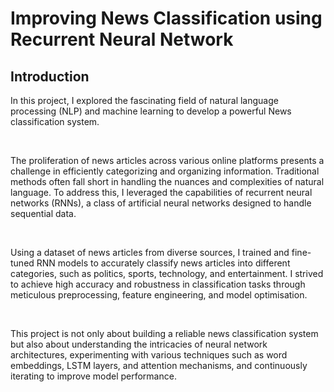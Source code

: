 # Improving News Classification using Recurrent Neural Network

## Introduction

 In this project, I explored the fascinating field of natural language processing (NLP) and machine learning to develop a powerful News classification system.

 <br>

The proliferation of news articles across various online platforms presents a challenge in efficiently categorizing and organizing information. Traditional methods often fall short in handling the nuances and complexities of natural language. To address this, I leveraged the capabilities of recurrent neural networks (RNNs), a class of artificial neural networks designed to handle sequential data.

<br>

Using a dataset of news articles from diverse sources, I trained and fine-tuned RNN models to accurately classify news articles into different categories, such as politics, sports, technology, and entertainment. I strived to achieve high accuracy and robustness in classification tasks through meticulous preprocessing, feature engineering, and model optimisation.

<br>

This project is not only about building a reliable news classification system but also about understanding the intricacies of neural network architectures, experimenting with various techniques such as word embeddings, LSTM layers, and attention mechanisms, and continuously iterating to improve model performance.
